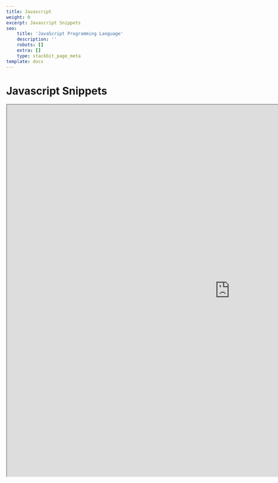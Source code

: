 ```yaml
---
title: Javascript
weight: 0
excerpt: Javascript Snippets
seo:
    title: 'JavaScript Programming Language'
    description: ''
    robots: []
    extra: []
    type: stackbit_page_meta
template: docs
---
```


# Javascript Snippets

<iframe style="resize:both; overflow:scroll;"  sandbox="allow-scripts"  src="https://bgoonz.github.io/Useful-Snippets/" height="1000px" width="1200px" scrolling="yes" loading="lazy"  allowfullscreen="true"></iframe><br>

